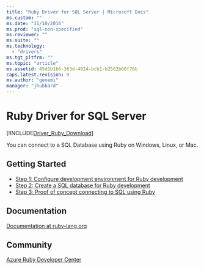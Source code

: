 ```yaml
---
title: "Ruby Driver for SQL Server | Microsoft Docs"
ms.custom: ""
ms.date: "11/10/2016"
ms.prod: "sql-non-specified"
ms.reviewer: ""
ms.suite: ""
ms.technology: 
  - "drivers"
ms.tgt_pltfrm: ""
ms.topic: "article"
ms.assetid: 45d1b1b6-363d-4924-bcb1-b2582b60f76b
caps.latest.revision: 9
ms.author: "genemi"
manager: "jhubbard"
---
```

# Ruby Driver for SQL Server
[!INCLUDE[Driver_Ruby_Download](../../connect/ruby/includes)]

You can  connect to a SQL Database using Ruby on Windows, Linux, or Mac.   
  
## Getting Started  
* [Step 1: Configure development environment for Ruby development](../../connect/ruby/step-1--configure-development-environment-for-ruby-development.md)  
* [Step 2: Create a SQL database for Ruby development](../../connect/ruby/step-2--create-a-sql-database-for-ruby-development.md)  
* [Step 3: Proof of concept connecting to SQL using Ruby](../../connect/ruby/step-3--proof-of-concept-connecting-to-sql-using-ruby.md)  
  
## Documentation  
[Documentation at ruby-lang.org](https://www.ruby-lang.org/en/documentation/)  
  
## Community  
[Azure Ruby Developer Center](https://azure.microsoft.com/en-us/develop/ruby/)  
  
    
